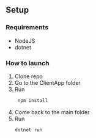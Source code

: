 ## Setup

### Requirements

- NodeJS
- dotnet

### How to launch

1. Clone repo
1. Go to the ClientApp folder
1. Run
   ```bash
    npm install
   ```
1. Come back to the main folder
1. Run
   ```bash
   dotnet run
   ```
